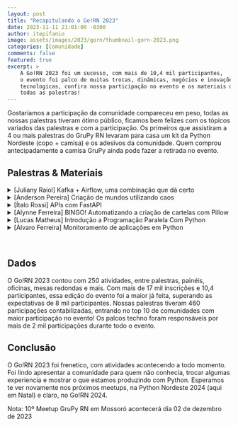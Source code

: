 ```yaml
---
layout: post
title: "Recapitulando o Go!RN 2023"
date: 2023-11-11 21:01:00 -0300
author: itepifanio
image: assets/images/2023/gorn/thumbnail-gorn-2023.png
categories: [Comunidade]
comments: false
featured: true
excerpt: >
    A Go!RN 2023 foi um sucesso, com mais de 10,4 mil participantes, 
    o evento foi palco de muitas trocas, dinâmicas, negócios e inovações 
    tecnologicas, confira nossa participação no evento e os materiais de 
    todas as palestras!
---
```


Gostaríamos a participação da comunidade compareceu em peso, todas as nossas palestras tiveram ótimo 
público, ficamos bem felizes com os tópicos variados das palestras e com a participação.
Os primeiros que assistiram a 4 ou mais palestras do GruPy RN levaram para casa um kit 
da Python Nordeste (copo + camisa) e os adesivos da comunidade. Quem comprou antecipadamente 
a camisa GruPy ainda pode fazer a retirada no evento.

## Palestras & Materiais

<details>
<summary>[Juliany Raiol] Kafka + Airflow, uma combinação que dá certo</summary>
<ul>
<li>📚 Bio: Amazonense, engenheira de software e participante da comunidade Python de Manaus. Tem interesse em sistemas distribuídos, open source e ficção científica</li>
<li>🎤 Sobre: O objetivo desta palestra é explicar alguns conceitos sobre o processamento de dados em tempo com o Apache Kafka, além de apresentar casos de uso da ferramenta</li>
<li>📁 Apresentação: <a href="{{ site.baseurl }}/assets/images/2023/gorn/slides/kafka-airflow-min.pdf" target="_blank">kafka-airflow.pdf</a></li>
</ul>
</details>

<details>
<summary>[Anderson Pereira] Criação de mundos utilizando caos</summary>
<ul>
<li>📚 Bio: Gestor de projetos da Nova data, formado em Informática pra internet (IFRN) estudande de Bacharelado em Tecnologia da informação (UFRN) e entusiasta por games e afins</li>
<li>🎤 Sobre: Criação e ultilização do ruído de Perlin na geração procedural de mundos de videogame</li>
<li>📁 Apresentação: <a href="{{ site.baseurl }}/assets/images/2023/gorn/slides/criando-mundo-caos-min.pdf" target="_blank">criando-mundo.pdf</a></li>
</ul>
</details>

<details>
<summary>[Ítalo Rossi] APIs com FastAPI</summary>
<ul>
<li>🧑‍💻 Palestrante: Ítalo Rossi</li>
<li>📁 Apresentação: <a href="{{ site.baseurl }}/assets/images/2023/gorn/slides/fastapi-min.pdf" target="_blank">fastapi.pdf</a></li>
</ul>
</details>

<details>
<summary>[Alynne Ferreira] BINGO! Automatizando a criação de cartelas com Pillow</summary>
<ul>
<li>📚 Bio: Engenheira de Software, dançarina e coreógrafa iniciante. Entusiasta da interdisciplinaridade e do ensino da programação além do óbvio</li>
<li>
🎤 Sobre: Você gosta de bingo? Já pensou em ter cartelas personalizadas, mas desiste pelo trabalho de editar uma por uma? Nesta palestra vamos descobrir como fazer isso de forma automatizada!
</li>
<li>📁 Apresentação: <a href="{{ site.baseurl }}/assets/images/2023/gorn/slides/bingo-min.pdf" target="_blank">bingo.pdf</a></li>
</ul>
</details>

<details>
<summary>[Lucas Matheus] Introdução a Programação Paralela Com Python</summary>
<ul>
<li>📚 Bio: Olá, Me chamo Lucas Matheus, sou Técnico em Informática para Internet (IFRN) e Redes de Computadores (UFRN - IMD). Atualmente, sou estudante de Sistemas para Internet (IFRN). Profissionalmente, sou co-fundador da empresa LavaiLavem Turismo, uma agência de vendas de passeios com ênfase no turismo inteligente, e bolsista de Iniciação Científica em projetos nas áreas de Sistemas Multi-Vant, 5G, Arquitetura de Alto Desempenho e Realidade Aumentada</li>
<li>
🎤 Sobre: Exploraremos como implementar a programação paralela usando a linguagem de programação Python. Ao longo dessa exploração, aprenderemos sobre bibliotecas fundamentais, como threading e multiprocessing, que nos permitem trabalhar com threads e processos em Python
</li>
<li>📁 Apresentação: <a href="{{ site.baseurl }}/assets/images/2023/gorn/slides/programacao-paralela-min.pdf" target="_blank">programacao-paralela-min.pdf</a></li>
</ul>
</details>

<details>
<summary>[Álvaro Ferreira] Monitoramento de aplicações em Python</summary>
<ul>
<li>📚 Bio: Álvaro é Engenheiro de Plataforma no Méliuz e trabalha diariamente com Python, CI/CD, AWS e outras tecnologias da sopa de letrinhas de TI. Atualmente as suas áreas de interesse em TI são DevOps, inteligência artificial e open-source</li>
<li>
🎤 Sobre: Após desenvolvermos uma aplicação e lança-la para o ambiente de produção, devemos monitora-la para termos certeza de que tudo esta ocorrendo bem. Iremos entender o que antecede o monitoramento, o que é monitoramento, daremos uma olhada em módulos do próprio Python que nos auxiliam nessa tarefa e quais outras ferramentas podemos utilizar
</li>
<li>📁 Apresentação: <a href="{{ site.baseurl }}/assets/images/2023/gorn/slides/monitoramento-app-python-min.pdf" target="_blank">monitoramento-app-python.pdf</a></li>
</ul>
</details>

<p>&nbsp;</p>

## Dados

O Go!RN 2023 contou com 250 atividades, entre palestras, painéis, oficinas, mesas redondas e mais. Com mais de 17 mil inscrições e 10,4 participantes, essa edição do evento foi a maior já feita, superando as expectativas de 8 mil participantes. 
Nossas palestras tiveram 460 participações contabilizadas, entrando no top 10 de comunidades com maior participação 
no evento! Os palcos techno foram responsáveis por mais de 2 mil participações durante todo o evento. 

## Conclusão

O Go!RN 2023 foi frenetico, com atividades acontecendo a todo momento. Foi lindo apresentar a comunidade para quem não conhecia, trocar algumas experiencia e mostrar o que estamos produzindo com Python. Esperamos te ver novamente nos próximos meetups, na Python Nordeste 2024 (aqui em Natal) e claro, no Go!RN 2024.

Nota: 10º Meetup GruPy RN em Mossoró acontecerá dia 02 de dezembro de 2023

